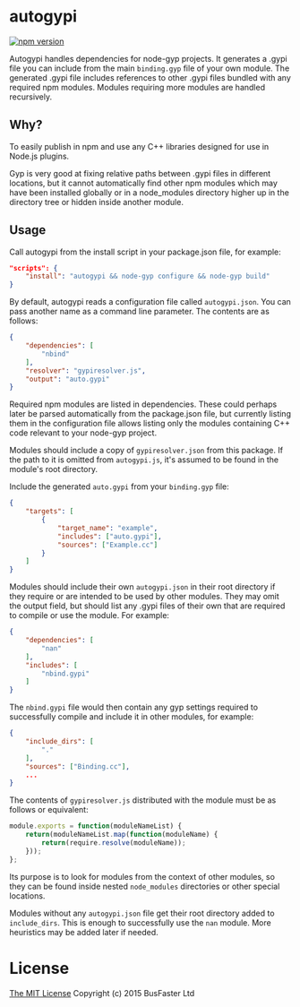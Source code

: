 autogypi
========

[![npm version](https://img.shields.io/npm/v/autogypi.svg)](https://www.npmjs.com/package/autogypi)

Autogypi handles dependencies for node-gyp projects. It generates a .gypi file you can include from the main `binding.gyp` file of your own module.
The generated .gypi file includes references to other .gypi files bundled with any required npm modules.
Modules requiring more modules are handled recursively.

Why?
----

To easily publish in npm and use any C++ libraries designed for use in Node.js plugins.

Gyp is very good at fixing relative paths between .gypi files in different locations, but it cannot automatically find other npm modules
which may have been installed globally or in a node_modules directory higher up in the directory tree or hidden inside another module.

Usage
-----

Call autogypi from the install script in your package.json file, for example:

```json
"scripts": {
    "install": "autogypi && node-gyp configure && node-gyp build"
}
```

By default, autogypi reads a configuration file called `autogypi.json`. You can pass another name as a command line parameter.
The contents are as follows:

```json
{
    "dependencies": [
        "nbind"
    ],
    "resolver": "gypiresolver.js",
    "output": "auto.gypi"
}
```

Required npm modules are listed in dependencies. These could perhaps later be parsed automatically from the package.json file, but
currently listing them in the configuration file allows listing only the modules containing C++ code relevant to your node-gyp project.

Modules should include a copy of `gypiresolver.json` from this package. If the path to it is omitted from `autogypi.js`, it's assumed
to be found in the module's root directory.

Include the generated `auto.gypi` from your `binding.gyp` file:

```json
{
    "targets": [
        {
            "target_name": "example",
            "includes": ["auto.gypi"],
            "sources": ["Example.cc"]
        }
    ]
}
```

Modules should include their own `autogypi.json` in their root directory if they require or are intended to be used by other modules.
They may omit the output field, but should list any .gypi files of their own that are required to compile or use the module. For example:

```json
{
    "dependencies": [
        "nan"
    ],
    "includes": [
        "nbind.gypi"
    ]
}
```

The `nbind.gypi` file would then contain any gyp settings required to successfully compile and include it in other modules, for example:

```json
{
    "include_dirs": [
        "."
    ],
    "sources": ["Binding.cc"],
    ...
}
```

The contents of `gypiresolver.js` distributed with the module must be as follows or equivalent:

```js
module.exports = function(moduleNameList) {
    return(moduleNameList.map(function(moduleName) {
        return(require.resolve(moduleName));
    }));
};
```

Its purpose is to look for modules from the context of other modules, so they can be found inside
nested `node_modules` directories or other special locations.

Modules without any `autogypi.json` file get their root directory added to `include_dirs`.
This is enough to successfully use the `nan` module. More heuristics may be added later if needed.

License
=======

[The MIT License](https://raw.githubusercontent.com/charto/autogypi/master/LICENSE)
Copyright (c) 2015 BusFaster Ltd
